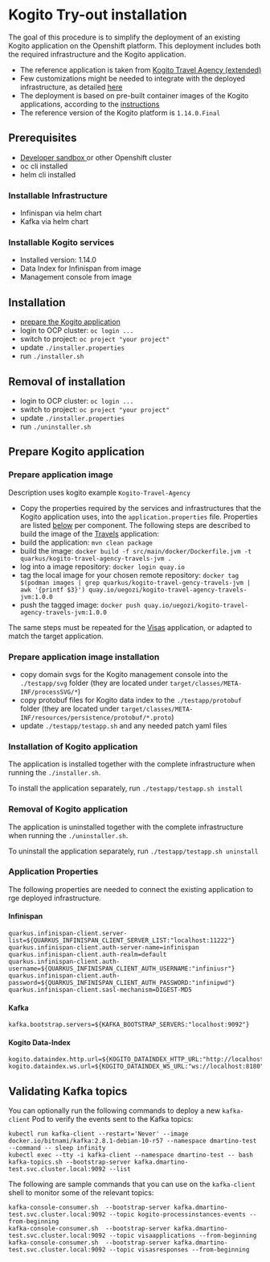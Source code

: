 # Kogito Try-out installation
The goal of this procedure is to simplify the deployment of an existing Kogito application on the Openshift platform.
This deployment includes both the required infrastructure and the Kogito application.

* The reference application is taken from [Kogito Travel Agency (extended)](https://github.com/kiegroup/kogito-examples/blob/stable/kogito-travel-agency/extended) 
* Few customizations might be needed to integrate with the deployed infrastructure, as detailed [here](#application-properties)
* The deployment is based on pre-built container images of the Kogito applications, according to the [instructions](#prepare-application-image) 
* The reference version of the Kogito platform is `1.14.0.Final`

## Prerequisites
- [Developer sandbox ](https://developers.redhat.com/developer-sandbox/get-started)  or other Openshift cluster
- oc cli installed
- helm cli installed

### Installable Infrastructure
- Infinispan via helm chart
- Kafka via helm chart

### Installable Kogito services
- Installed version: 1.14.0
- Data Index for Infinispan from image
- Management console from image

## Installation
- [prepare the Kogito application](#prepare-kogito-application)
- login to OCP cluster: `oc login ...`
- switch to project: `oc project "your project"`
- update `./installer.properties`
- run `./installer.sh`

## Removal of installation
- login to OCP cluster: `oc login ...`
- switch to project: `oc project "your project"`
- update `./installer.properties`
- run `./uninstaller.sh`

## Prepare Kogito application

### Prepare application image
Description uses kogito example `Kogito-Travel-Agency`
- Copy the properties required by the services and infrastructures that the Kogito application uses, 
into the `application.properties` file.
Properties are listed [below](#application-properties) per component. The following steps are described to build the image of
the [Travels](https://github.com/kiegroup/kogito-examples/blob/stable/kogito-travel-agency/extended/travels/) application:
- build the application: `mvn clean package`  
- build the image: `docker build -f src/main/docker/Dockerfile.jvm -t quarkus/kogito-travel-agency-travels-jvm .`  
- log into a image repository: `docker login quay.io`
- tag the local image for your chosen remote repository:
  `docker tag $(podman images | grep quarkus/kogito-travel-gency-travels-jvm | awk '{printf $3}') quay.io/uegozi/kogito-travel-agency-travels-jvm:1.0.0` 
- push the tagged image: `docker push quay.io/uegozi/kogito-travel-agency-travels-jvm:1.0.0`

The same steps must be repeated for the [Visas](https://github.com/kiegroup/kogito-examples/blob/stable/kogito-travel-agency/extended/visas)
application, or adapted to match the target application.

### Prepare application image installation
- copy domain svgs for the Kogito management console into the `./testapp/svg` folder 
(they are located under `target/classes/META-INF/processSVG/*`)
- copy protobuf files for Kogito data index to the `./testapp/protobuf` folder 
(they are located under `target/classes/META-INF/resources/persistence/protobuf/*.proto`)
- update `./testapp/testapp.sh` and any needed patch yaml files

### Installation of Kogito application
The application is installed together with the complete infrastructure 
when running the `./installer.sh`. 

To install the application separately, run `./testapp/testapp.sh install`

### Removal of Kogito application
The application is uninstalled together with the complete infrastructure
when running the `./uninstaller.sh`. 

To uninstall the application separately, run `./testapp/testapp.sh uninstall`

### Application Properties
The following properties are needed to connect the existing application to rge deployed infrastructure.

#### Infinispan
```
quarkus.infinispan-client.server-list=${QUARKUS_INFINISPAN_CLIENT_SERVER_LIST:"localhost:11222"}
quarkus.infinispan-client.auth-server-name=infinispan
quarkus.infinispan-client.auth-realm=default
quarkus.infinispan-client.auth-username=${QUARKUS_INFINISPAN_CLIENT_AUTH_USERNAME:"infiniusr"}
quarkus.infinispan-client.auth-password=${QUARKUS_INFINISPAN_CLIENT_AUTH_PASSWORD:"infinipwd"}
quarkus.infinispan-client.sasl-mechanism=DIGEST-MD5
```
#### Kafka 
```
kafka.bootstrap.servers=${KAFKA_BOOTSTRAP_SERVERS:"localhost:9092"}
```
#### Kogito Data-Index
```
kogito.dataindex.http.url=${KOGITO_DATAINDEX_HTTP_URL:"http://localhost:8180"}
kogito.dataindex.ws.url=${KOGITO_DATAINDEX_WS_URL:"ws://localhost:8180"}
```

## Validating Kafka topics
You can optionally run the following commands to deploy a new `kafka-client` Pod to verify the events sent to the
Kafka topics:

```shell
kubectl run kafka-client --restart='Never' --image docker.io/bitnami/kafka:2.8.1-debian-10-r57 --namespace dmartino-test --command -- sleep infinity
kubectl exec --tty -i kafka-client --namespace dmartino-test -- bash
kafka-topics.sh --bootstrap-server kafka.dmartino-test.svc.cluster.local:9092 --list
```
The following are sample commands that you can use on the `kafka-client` shell to monitor some of the relevant topics:
```shell
kafka-console-consumer.sh  --bootstrap-server kafka.dmartino-test.svc.cluster.local:9092 --topic kogito-processinstances-events --from-beginning
kafka-console-consumer.sh  --bootstrap-server kafka.dmartino-test.svc.cluster.local:9092 --topic visaapplications --from-beginning
kafka-console-consumer.sh  --bootstrap-server kafka.dmartino-test.svc.cluster.local:9092 --topic visasresponses --from-beginning
```
